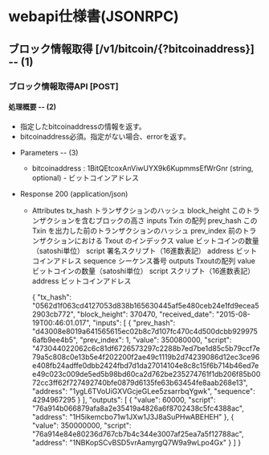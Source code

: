 # webapi仕様書(JSONRPC)

## ブロック情報取得 [/v1/bitcoin/{?bitcoinaddress}] -- (1)
 
### ブロック情報取得API [POST]
 
#### 処理概要  -- (2)
 
* 指定したbitcoinaddressの情報を返す。
* bitcoinaddress必須。指定がない場合、errorを返す。
 
+ Parameters  -- (3)
 
    + bitcoinaddress : 1BitQEtcoxAnViwUYX9k6KupmmsEfWrGnr (string, optional) - ビットコインアドレス 

+ Response 200 (application/json)

    + Attributes
          tx_hash   トランザクションのハッシュ
          block_height  このトランザクションを含むブロックの高さ
          inputs  Txin の配列
              prev_hash   この Txin を出力した前のトランザクションのハッシュ
              prev_index  前のトランザクションにおける Txout のインデックス
              value   ビットコインの数量（satoshi単位）
              script  署名スクリプト（16進数表記）
              address   ビットコインアドレス
              sequence  シーケンス番号
          outputs   Txoutの配列
              value   ビットコインの数量（satoshi単位）
              script  スクリプト（16進数表記）
              address   ビットコインアドレス

        {
          "tx_hash": "0562d1f063cd4127053d838b165630445af5e480ceb24e1fd9ecea52903cb772",
          "block_height": 370470,
          "received_date": "2015-08-19T00:46:01.017",
          "inputs": [
            {
              "prev_hash": "d43008e8019a641565615ec02b8c7d107fc470c4d500dcbb9299756afb9ee4b5",
              "prev_index": 1,
              "value": 350080000,
              "script": "473044022062c6c81df6726573297c2288b7ed7be1d85c5b79ccf7e79a5c808c0e13b5e4f202200f2ae49c1119b2d74239086d12ec3ce96e408fb24adffe0dbb2424fbd7d1da27014104e8c8c15f6b714b46ed7ee49c023c009de5ed5b98bd60ca2d762be235274761f1db206f85b0072cc3ff62f727492740bfe0879d6135fe63b63454fe8aab268e13",
              "address": "1ygL6TVoUiGXVGcjeGLee5zsarrbqYgwk",
              "sequence": 4294967295
            }
          ],
          "outputs": [
            {
              "value": 60000,
              "script": "76a914b066879afa8a2e35419a4826a6f8702438c5fc4388ac",
              "address": "1H5ikemcbo71w1JXw1J3J8aSuPHwABEHEH"
            },
            {
              "value": 350000000,
              "script": "76a914e84e80236d767cb7b4c344e3007af25ea7a5f12788ac",
              "address": "1NBKopSCvBSD5vrAamyrgQ7W9a9wLpo4Gx"
            }
          ]
        }
